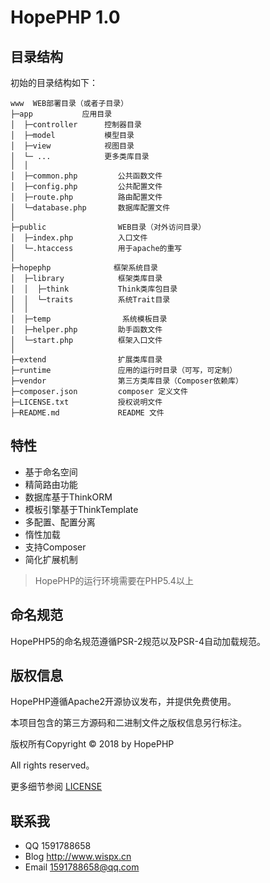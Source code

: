 # HopePHP 1.0

## 目录结构
初始的目录结构如下：

~~~
www  WEB部署目录（或者子目录）
├─app           应用目录
│  ├─controller      控制器目录
│  ├─model           模型目录
│  ├─view            视图目录
│  └─ ...            更多类库目录
│  │
│  ├─common.php         公共函数文件
│  ├─config.php         公共配置文件
│  ├─route.php          路由配置文件
│  └─database.php       数据库配置文件
│
├─public                WEB目录（对外访问目录）
│  ├─index.php          入口文件
│  └─.htaccess          用于apache的重写
│
├─hopephp              框架系统目录
│  ├─library            框架类库目录
│  │  ├─think           Think类库包目录
│  │  └─traits          系统Trait目录
│  │
│  ├─temp                系统模板目录
│  ├─helper.php         助手函数文件
│  └─start.php          框架入口文件
│
├─extend                扩展类库目录
├─runtime               应用的运行时目录（可写，可定制）
├─vendor                第三方类库目录（Composer依赖库）
├─composer.json         composer 定义文件
├─LICENSE.txt           授权说明文件
├─README.md             README 文件
~~~

## 特性
- 基于命名空间
- 精简路由功能
- 数据库基于ThinkORM
- 模板引擎基于ThinkTemplate
- 多配置、配置分离
- 惰性加载
- 支持Composer
- 简化扩展机制

> HopePHP的运行环境需要在PHP5.4以上

## 命名规范

HopePHP5的命名规范遵循PSR-2规范以及PSR-4自动加载规范。

## 版权信息

HopePHP遵循Apache2开源协议发布，并提供免费使用。

本项目包含的第三方源码和二进制文件之版权信息另行标注。

版权所有Copyright © 2018 by HopePHP

All rights reserved。

更多细节参阅 [LICENSE](LICENSE)

## 联系我
- QQ 1591788658
- Blog http://www.wispx.cn
- Email 1591788658@qq.com
